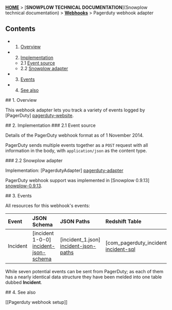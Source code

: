 <a name="top" />

[**HOME**](Home) > [**SNOWPLOW TECHNICAL DOCUMENTATION**](Snowplow technical documentation) > [**Webhooks**](Webhooks) > Pagerduty webhook adapter

## Contents

- 1. [Overview](#overview)  
- 2. [Implementation](#implementation)  
  - 2.1 [Event source](#source)  
  - 2.2 [Snowplow adapter](#adapter)  
- 3. [Events](#events)  
- 4. [See also](#see-also)

<a name="overview" />
## 1. Overview

This webhook adapter lets you track a variety of events logged by [PagerDuty] [pagerduty-website].

<a name="implementation" />
## 2. Implementation

<a name="source" />
### 2.1 Event source

Details of the PagerDuty webhook format as of 1 November 2014.

PagerDuty sends multiple events together as a `POST` request with all information in the body, with `application/json` as the content type.

<a name="adapter" />
### 2.2 Snowplow adapter

Implementation: [PagerdutyAdapter] [pagerduty-adapter]

PagerDuty webhook support was implemented in [Snowplow 0.9.13] [snowplow-0.9.13].

<a name="events" />
## 3. Events

All resources for this webhook's events:

| **Event**      | **JSON Schema**                                  | **JSON Paths**                                    | **Redshift Table**                                     |
|:---------------|:-------------------------------------------------|:--------------------------------------------------|:-------------------------------------------------------|
| Incident       | [incident 1-0-0] [incident-json-schema]          | [incident_1.json] [incident-json-paths]           | [com_pagerduty_incident_1.sql] [incident-sql]          |

While seven potential events can be sent from PagerDuty; as each of them has a nearly identical data structure they have been melded into one table dubbed **Incident**.

<a name="see-also" />
## 4. See also

[[Pagerduty webhook setup]]

[pagerduty-website]: http://www.pagerduty.com/
[pagerduty-adapter]: https://github.com/snowplow/snowplow/blob/master/3-enrich/scala-common-enrich/src/main/scala/com.snowplowanalytics.snowplow.enrich/common/adapters/registry/PagerdutyAdapter.scala
[snowplow-0.9.13]: https://github.com/snowplow/snowplow/releases/tag/0.9.13

[incident-json-schema]: https://github.com/snowplow/iglu-central/tree/master/schemas/com.pagerduty/incident/jsonschema/1-0-0
[incident-json-paths]: https://github.com/snowplow/snowplow/tree/master/4-storage/redshift-storage/jsonpaths/com.pagerduty/incident_1.json
[incident-sql]: https://github.com/snowplow/snowplow/tree/master/4-storage/redshift-storage/sql/com.pagerduty/incident_1.sql

